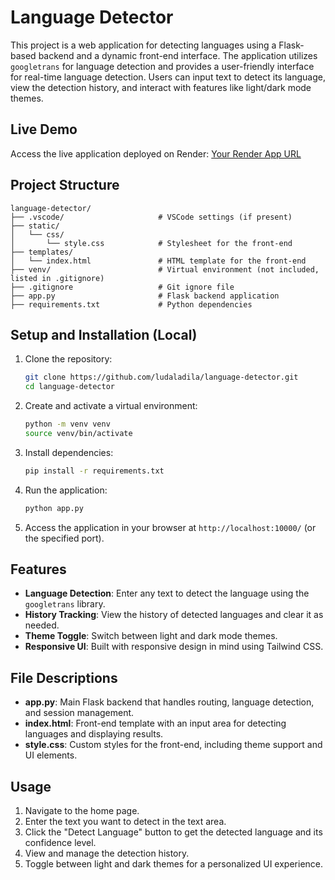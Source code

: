 # Language Detector

This project is a web application for detecting languages using a Flask-based backend and a dynamic front-end interface. The application utilizes `googletrans` for language detection and provides a user-friendly interface for real-time language detection. Users can input text to detect its language, view the detection history, and interact with features like light/dark mode themes.

## Live Demo

Access the live application deployed on Render: [Your Render App URL](https://your-render-app-url.com)

## Project Structure

```
language-detector/
├── .vscode/                     # VSCode settings (if present)
├── static/
│   └── css/
│       └── style.css            # Stylesheet for the front-end
├── templates/
│   └── index.html               # HTML template for the front-end
├── venv/                        # Virtual environment (not included, listed in .gitignore)
├── .gitignore                   # Git ignore file
├── app.py                       # Flask backend application
├── requirements.txt             # Python dependencies
```

## Setup and Installation (Local)

1. Clone the repository:
    ```bash
    git clone https://github.com/ludaladila/language-detector.git
    cd language-detector
    ```

2. Create and activate a virtual environment:
    ```bash
    python -m venv venv
    source venv/bin/activate  
    ```

3. Install dependencies:
    ```bash
    pip install -r requirements.txt
    ```

4. Run the application:
    ```bash
    python app.py
    ```

5. Access the application in your browser at `http://localhost:10000/` (or the specified port).

## Features

- **Language Detection**: Enter any text to detect the language using the `googletrans` library.
- **History Tracking**: View the history of detected languages and clear it as needed.
- **Theme Toggle**: Switch between light and dark mode themes.
- **Responsive UI**: Built with responsive design in mind using Tailwind CSS.


## File Descriptions

- **app.py**: Main Flask backend that handles routing, language detection, and session management.
- **index.html**: Front-end template with an input area for detecting languages and displaying results.
- **style.css**: Custom styles for the front-end, including theme support and UI elements.

## Usage

1. Navigate to the home page.
2. Enter the text you want to detect in the text area.
3. Click the "Detect Language" button to get the detected language and its confidence level.
4. View and manage the detection history.
5. Toggle between light and dark themes for a personalized UI experience.